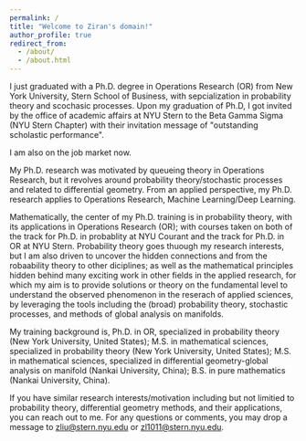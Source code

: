 ```yaml
---
permalink: /
title: "Welcome to Ziran's domain!"
author_profile: true
redirect_from: 
  - /about/
  - /about.html
---
```


I just graduated with a Ph.D. degree in Operations Research (OR) from New York University, Stern School of Business, with sepcialization in probability theory and  scochasic processes. Upon my graduation of Ph.D, I got invited by the office of academic affairs at NYU Stern to the Beta Gamma Sigma (NYU Stern Chapter) with their invitation message of "outstanding scholastic performance".

I am also on the job market now.

My Ph.D. research was motivated by queueing theory in Operations Research, but it revolves around probability theory/stochastic processes and related to differential geometry. From an applied perspective, my  Ph.D. research applies to Operations Research, Machine Learning/Deep Learning. 

Mathematically, the center of my Ph.D. training is in probability theory, with its applications in Operations Research (OR); with courses taken on both of the track for Ph.D. in probablity at NYU Courant and the  track for Ph.D. in OR at NYU Stern. Probability theory goes thuough my research interests, but I am also driven to uncover the hidden connections and from the robaability theory to other diciplines; as well as the mathematical principles hidden behind many exciting work in other fields in the applied research, for which my aim is to provide solutions or theory on the fundamental level to  understand the observed phenomenon in the reserach of applied sciences, by leveraging the tools including the (broad) probability theory, stochastic processes, and methods of global analysis on manifolds.

My training background is, Ph.D. in OR, specialized in probability theory (New York University, United States); M.S. in mathematical sciences, specialized in probability theory (New York University, United States); M.S. in mathematical sciences, specialized in differential geometry-global analysis on manifold (Nankai University, China); B.S. in pure mathematics (Nankai University, China).

If you have similar research interests/motivation including but not limitied to probability theory, differential geometry methods, and their applications, you can reach out to me. For any questions or comments, you may drop a message to zliu@stern.nyu.edu or zl1011@stern.nyu.edu. 
